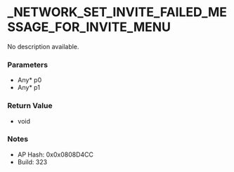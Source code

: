 # _NETWORK_SET_INVITE_FAILED_MESSAGE_FOR_INVITE_MENU

No description available.

### Parameters
* Any* p0
* Any* p1

### Return Value
* void

### Notes
* AP Hash: 0x0x0808D4CC
* Build: 323

